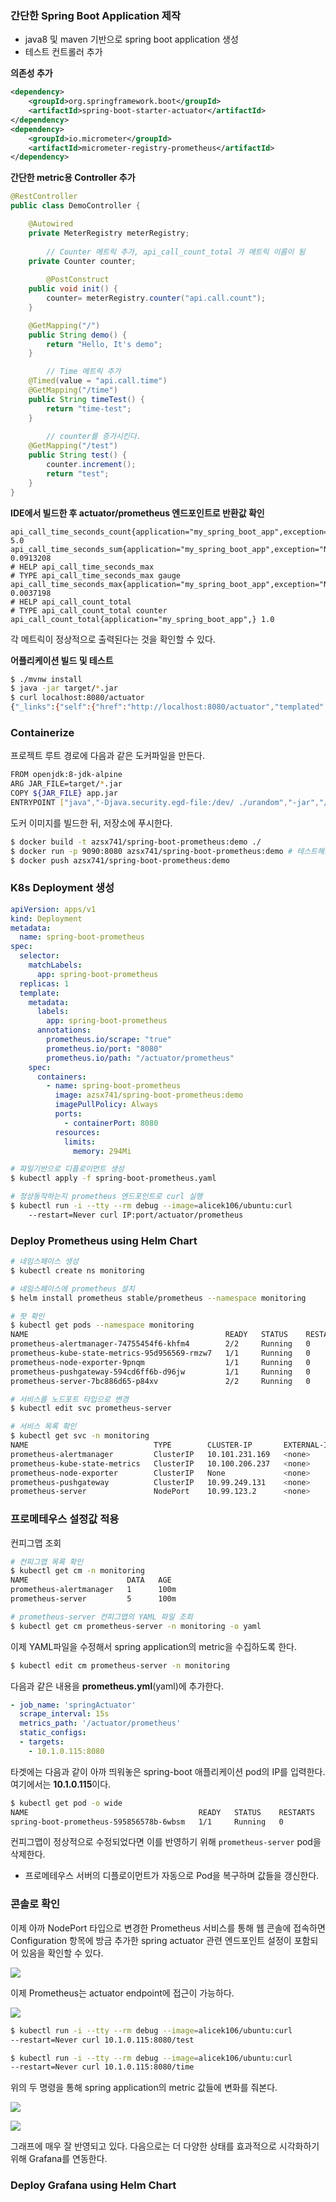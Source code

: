 ### 간단한 Spring Boot Application 제작

- java8 및 maven 기반으로 spring boot application 생성
- 테스트 컨트롤러 추가

**의존성 추가**

```xml
<dependency>
    <groupId>org.springframework.boot</groupId>
    <artifactId>spring-boot-starter-actuator</artifactId>
</dependency>
<dependency>
    <groupId>io.micrometer</groupId>
    <artifactId>micrometer-registry-prometheus</artifactId>
</dependency>
```

**간단한 metric용 Controller 추가**

```java
@RestController
public class DemoController {

    @Autowired
    private MeterRegistry meterRegistry;
		
		// Counter 메트릭 추가, api_call_count_total 가 메트릭 이름이 됨
    private Counter counter;
		
		@PostConstruct
    public void init() {
        counter= meterRegistry.counter("api.call.count");
    }

    @GetMapping("/")
    public String demo() {
        return "Hello, It's demo";
    }

		// Time 메트릭 추가		
    @Timed(value = "api.call.time")
    @GetMapping("/time")
    public String timeTest() {
        return "time-test";
    }
		
		// counter를 증가시킨다.
    @GetMapping("/test")
    public String test() {
        counter.increment();
        return "test";
    }
}
```

**IDE에서 빌드한 후 actuator/prometheus 엔드포인트로 반환값 확인**

```
api_call_time_seconds_count{application="my_spring_boot_app",exception="None",method="GET",outcome="SUCCESS",status="200",uri="/time",} 5.0
api_call_time_seconds_sum{application="my_spring_boot_app",exception="None",method="GET",outcome="SUCCESS",status="200",uri="/time",} 0.0913208
# HELP api_call_time_seconds_max  
# TYPE api_call_time_seconds_max gauge
api_call_time_seconds_max{application="my_spring_boot_app",exception="None",method="GET",outcome="SUCCESS",status="200",uri="/time",} 0.0037198
# HELP api_call_count_total  
# TYPE api_call_count_total counter
api_call_count_total{application="my_spring_boot_app",} 1.0
```

각 메트릭이 정상적으로 출력된다는 것을 확인할 수 있다.

**어플리케이션 빌드 및 테스트**

```bash
$ ./mvnw install
$ java -jar target/*.jar
$ curl localhost:8080/actuator
{"_links":{"self":{"href":"http://localhost:8080/actuator","templated":false},"beans":{"href":"http://localhost:8080/actuator/beans","templated":false},"caches-cache":{"href":"http://localhost:8080/actuator/caches/{cache}","templated":true},"caches":{"href":"http://localhost:8080/actuator/caches","templated":false},"health-path":{"href":"http://localhost:8080/actuator/health/{*path}","templated":true},"health":{"href":"http://localhost:8080/actuator/health","templated":false},"info":{"href":"http://localhost:8080/actuator/info","templated":false},"conditions":{"href":"http://localhost:8080/actuator/conditions","templated":false},"configprops":{"href":"http://localhost:8080/actuator/configprops","templated":false},"env":{"href":"http://localhost:8080/actuator/env","templated":false},"env-toMatch":{"href":"http://localhost:8080/actuator/env/{toMatch}","templated":true},"loggers":{"href":"http://localhost:8080/actuator/loggers","templated":false},"loggers-name":{"href":"http://localhost:8080/actuator/loggers/{name}","templated":true},"heapdump":{"href":"http://localhost:8080/actuator/heapdump","templated":false},"threaddump":{"href":"http://localhost:8080/actuator/threaddump","templated":false},"metrics-requiredMetricName":{"href":"http://localhost:8080/actuator/metrics/{requiredMetricName}","templated":true},"metrics":{"href":"http://localhost:8080/actuator/metrics","templated":false},"scheduledtasks":{"href":"http://localhost:8080/actuator/scheduledtasks","templated":false},"mappings":{"href":"http://localhost:8080/actuator/mappings","templated":false}}}
```

### Containerize

프로젝트 루트 경로에 다음과 같은 도커파일을 만든다.

```bash
FROM openjdk:8-jdk-alpine
ARG JAR_FILE=target/*.jar
COPY ${JAR_FILE} app.jar
ENTRYPOINT ["java","-Djava.security.egd-file:/dev/ ./urandom","-jar","/app.jar"]
```

도커 이미지를 빌드한 뒤, 저장소에 푸시한다.

```bash
$ docker build -t azsx741/spring-boot-prometheus:demo ./
$ docker run -p 9090:8080 azsx741/spring-boot-prometheus:demo # 테스트해보고 컨테이너 rm
$ docker push azsx741/spring-boot-prometheus:demo
```

### K8s Deployment 생성

```yaml
apiVersion: apps/v1
kind: Deployment
metadata:
  name: spring-boot-prometheus
spec:
  selector:
    matchLabels:
      app: spring-boot-prometheus
  replicas: 1
  template:
    metadata:
      labels:
        app: spring-boot-prometheus
      annotations:
        prometheus.io/scrape: "true"
        prometheus.io/port: "8080"
        prometheus.io/path: "/actuator/prometheus"
    spec:
      containers:
        - name: spring-boot-prometheus
          image: azsx741/spring-boot-prometheus:demo
          imagePullPolicy: Always
          ports:
            - containerPort: 8080
          resources:
            limits:
              memory: 294Mi
```

```bash
# 파일기반으로 디플로이먼트 생성
$ kubectl apply -f spring-boot-prometheus.yaml

# 정상동작하는지 prometheus 엔드포인트로 curl 실행
$ kubectl run -i --tty --rm debug --image=alicek106/ubuntu:curl 
	--restart=Never curl IP:port/actuator/prometheus
```

### Deploy Prometheus using Helm Chart

```bash
# 네임스페이스 생성
$ kubectl create ns monitoring

# 네임스페이스에 prometheus 설치
$ helm install prometheus stable/prometheus --namespace monitoring 

# 팟 확인
$ kubectl get pods --namespace monitoring
NAME                                            READY   STATUS    RESTARTS   AGE
prometheus-alertmanager-74755454f6-khfm4        2/2     Running   0          51s
prometheus-kube-state-metrics-95d956569-rmzw7   1/1     Running   0          51s
prometheus-node-exporter-9pnqm                  1/1     Running   0          51s
prometheus-pushgateway-594cd6ff6b-d96jw         1/1     Running   0          51s
prometheus-server-7bc886d65-p84xv               2/2     Running   0          51s

# 서비스를 노드포트 타입으로 변경
$ kubectl edit svc prometheus-server

# 서비스 목록 확인
$ kubectl get svc -n monitoring
NAME                            TYPE        CLUSTER-IP       EXTERNAL-IP   PORT(S)        AGE
prometheus-alertmanager         ClusterIP   10.101.231.169   <none>        80/TCP         7h12m
prometheus-kube-state-metrics   ClusterIP   10.100.206.237   <none>        8080/TCP       7h12m
prometheus-node-exporter        ClusterIP   None             <none>        9100/TCP       7h12m
prometheus-pushgateway          ClusterIP   10.99.249.131    <none>        9091/TCP       7h12m
prometheus-server               NodePort    10.99.123.2      <none>        80:30417/TCP   7h12m
```

### 프로메테우스 설정값 적용

컨피그맵 조회

```bash
# 컨피그맵 목록 확인
$ kubectl get cm -n monitoring
NAME                      DATA   AGE
prometheus-alertmanager   1      100m
prometheus-server         5      100m

# prometheus-server 컨피그맵의 YAML 파일 조회
$ kubectl get cm prometheus-server -n monitoring -o yaml 
```

이제 YAML파일을 수정해서 spring application의 metric을 수집하도록 한다.

```bash
$ kubectl edit cm prometheus-server -n monitoring
```

다음과 같은 내용을 **prometheus.yml**(yaml)에 추가한다.

```yaml
- job_name: 'springActuator'
  scrape_interval: 15s
  metrics_path: '/actuator/prometheus'
  static_configs:
  - targets:
    - 10.1.0.115:8080
```

타겟에는 다음과 같이 아까 띄워놓은 spring-boot 애플리케이션 pod의 IP를 입력한다. 여기에서는 **10.1.0.115**이다.

```bash
$ kubectl get pod -o wide
NAME                                      READY   STATUS    RESTARTS   AGE    IP           NODE             NOMINATED NODE   READINESS GATES
spring-boot-prometheus-595856578b-6wbsm   1/1     Running   0          164m   10.1.0.115   docker-desktop   <none>           <none>
```

컨피그맵이 정상적으로 수정되었다면 이를 반영하기 위해 `prometheus-server` pod을 삭제한다.

- 프로메테우스 서버의 디플로이먼트가 자동으로 Pod을 복구하며 값들을 갱신한다.

### 콘솔로 확인

이제 아까 NodePort 타입으로 변경한 Prometheus 서비스를 통해 웹 콘솔에 접속하면 Configuration 항목에 방금 추가한 spring actuator 관련 엔드포인트 설정이 포함되어 있음을 확인할 수 있다.

![](img/spring-boot-prometheus-deploy-1.png)

이제 Prometheus는 actuator endpoint에 접근이 가능하다.

![](img/spring-boot-prometheus-deploy-2.png)

```bash
$ kubectl run -i --tty --rm debug --image=alicek106/ubuntu:curl 
--restart=Never curl 10.1.0.115:8080/test

$ kubectl run -i --tty --rm debug --image=alicek106/ubuntu:curl 
--restart=Never curl 10.1.0.115:8080/time
```

위의 두 명령을 통해 spring application의 metric 값들에 변화를 줘본다.

![](img/spring-boot-prometheus-deploy-3.png)

![](img/spring-boot-prometheus-deploy-4.png)

그래프에 매우 잘 반영되고 있다. 다음으로는 더 다양한 상태를 효과적으로 시각화하기 위해 Grafana를 연동한다.

### Deploy Grafana using Helm Chart